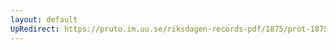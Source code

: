 ```yaml
---
layout: default
UpRedirect: https://pruto.im.uu.se/riksdagen-records-pdf/1875/prot-1875--ak--043/prot-1875--ak--043_047.pdf
---
```


